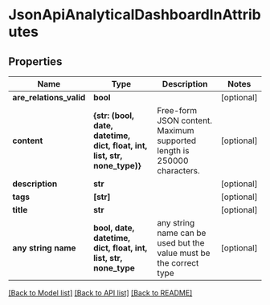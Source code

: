 # JsonApiAnalyticalDashboardInAttributes


## Properties
Name | Type | Description | Notes
------------ | ------------- | ------------- | -------------
**are_relations_valid** | **bool** |  | [optional] 
**content** | **{str: (bool, date, datetime, dict, float, int, list, str, none_type)}** | Free-form JSON content. Maximum supported length is 250000 characters. | [optional] 
**description** | **str** |  | [optional] 
**tags** | **[str]** |  | [optional] 
**title** | **str** |  | [optional] 
**any string name** | **bool, date, datetime, dict, float, int, list, str, none_type** | any string name can be used but the value must be the correct type | [optional]

[[Back to Model list]](../README.md#documentation-for-models) [[Back to API list]](../README.md#documentation-for-api-endpoints) [[Back to README]](../README.md)


